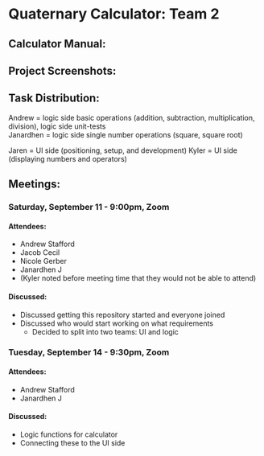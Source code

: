 # Quaternary Calculator: Team 2
## Calculator Manual:

## Project Screenshots:

## Task Distribution:
Andrew = logic side basic operations (addition, subtraction, multiplication, division), logic side unit-tests<br>
Janardhen = logic side single number operations (square, square root)

Jaren = UI side (positioning, setup, and development)
Kyler = UI side (displaying numbers and operators)

## Meetings:
### Saturday, September 11 - 9:00pm, Zoom
#### Attendees:
- Andrew Stafford
- Jacob Cecil
- Nicole Gerber
- Janardhen J
- (Kyler noted before meeting time that they would not be able to attend)

#### Discussed:
- Discussed getting this repository started and everyone joined
- Discussed who would start working on what requirements
  - Decided to split into two teams: UI and logic

### Tuesday, September 14 - 9:30pm, Zoom
#### Attendees:
- Andrew Stafford
- Janardhen J

#### Discussed:
- Logic functions for calculator
- Connecting these to the UI side
